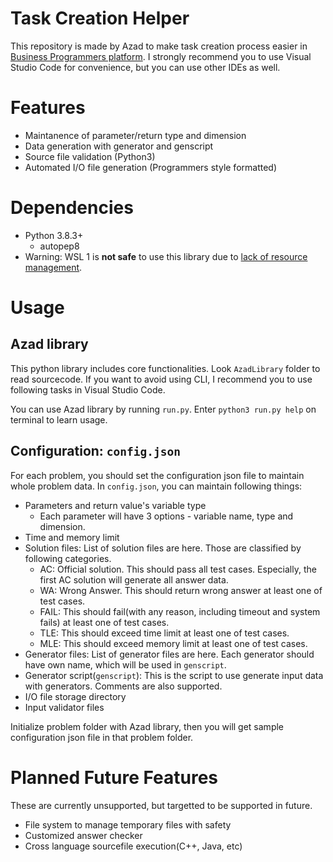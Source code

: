 # Task Creation Helper

This repository is made by Azad to make task creation process easier in [Business Programmers platform](https://business.programmers.co.kr/). 
I strongly recommend you to use Visual Studio Code for convenience, but you can use other IDEs as well.

# Features

- Maintanence of parameter/return type and dimension
- Data generation with generator and genscript
- Source file validation (Python3)
- Automated I/O file generation (Programmers style formatted)

# Dependencies

* Python 3.8.3+
  * autopep8
* Warning: WSL 1 is **not safe** to use this library due to [lack of resource management](https://github.com/microsoft/WSL/issues/4509).

# Usage

## Azad library

This python library includes core functionalities. 
Look `AzadLibrary` folder to read sourcecode.
If you want to avoid using CLI, I recommend you to use following tasks in Visual Studio Code.

You can use Azad library by running `run.py`. 
Enter `python3 run.py help` on terminal to learn usage.

## Configuration: `config.json`

For each problem, you should set the configuration json file to maintain whole problem data. 
In `config.json`, you can maintain following things:

- Parameters and return value's variable type
  - Each parameter will have 3 options - variable name, type and dimension.
- Time and memory limit
- Solution files: List of solution files are here. Those are classified by following categories.
  - AC: Official solution. This should pass all test cases. Especially, the first AC solution will generate all answer data.
  - WA: Wrong Answer. This should return wrong answer at least one of test cases.
  - FAIL: This should fail(with any reason, including timeout and system fails) at least one of test cases.
  - TLE: This should exceed time limit at least one of test cases.
  - MLE: This should exceed memory limit at least one of test cases.
- Generator files: List of generator files are here. Each generator should have own name, which will be used in `genscript`.
- Generator script(`genscript`): This is the script to use generate input data with generators. Comments are also supported.
- I/O file storage directory
- Input validator files

Initialize problem folder with Azad library, then you will get sample configuration json file in that problem folder.

# Planned Future Features

These are currently unsupported, but targetted to be supported in future.

- File system to manage temporary files with safety
- Customized answer checker
- Cross language sourcefile execution(C++, Java, etc)